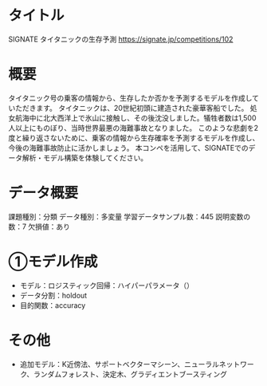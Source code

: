 # タイトル
SIGNATE タイタニックの生存予測
https://signate.jp/competitions/102

# 概要
タイタニック号の乗客の情報から、生存したか否かを予測するモデルを作成していただきます。
タイタニックは、20世紀初頭に建造された豪華客船でした。
処女航海中に北大西洋上で氷山に接触し、その後沈没しました。犠牲者数は1,500人以上にものぼり、当時世界最悪の海難事故となりました。
このような悲劇を2度と繰り返さないために、乗客の情報から生存確率を予測するモデルを作成し、今後の海難事故防止に活かしましょう。
本コンペを活用して、SIGNATEでのデータ解析・モデル構築を体験してください。

# データ概要
課題種別：分類
データ種別：多変量
学習データサンプル数：445
説明変数の数：7
欠損値：あり

# ①モデル作成
- モデル：ロジスティック回帰：ハイパーパラメータ（）
- データ分割：holdout
- 目的関数：accuracy 

# その他
- 追加モデル：K近傍法、サポートベクターマシーン、ニューラルネットワーク、ランダムフォレスト、決定木、グラディエントブースティング